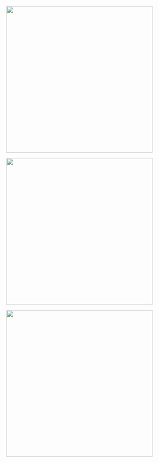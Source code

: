[<img src="https://gist.github.com/towan912/1fcd18f749bb05c5fb27a271b22ebab3/raw/github-metrics.svg" width="390">](#)
<!-- [<img src="https://gist.github.com/towan912/1fcd18f749bb05c5fb27a271b22ebab3/raw/fortune.svg" width="390">](#) -->
[<img src="https://gist.github.com/towan912/1fcd18f749bb05c5fb27a271b22ebab3/raw/habit.svg" width="390">](#)
<!-- [<img src="https://gist.github.com/towan912/1fcd18f749bb05c5fb27a271b22ebab3/raw/latest_tweet.svg" width="390">](#) -->
[<img src="https://gist.github.com/towan912/1fcd18f749bb05c5fb27a271b22ebab3/raw/spotify_recently_listed.svg" width="390">](#)

